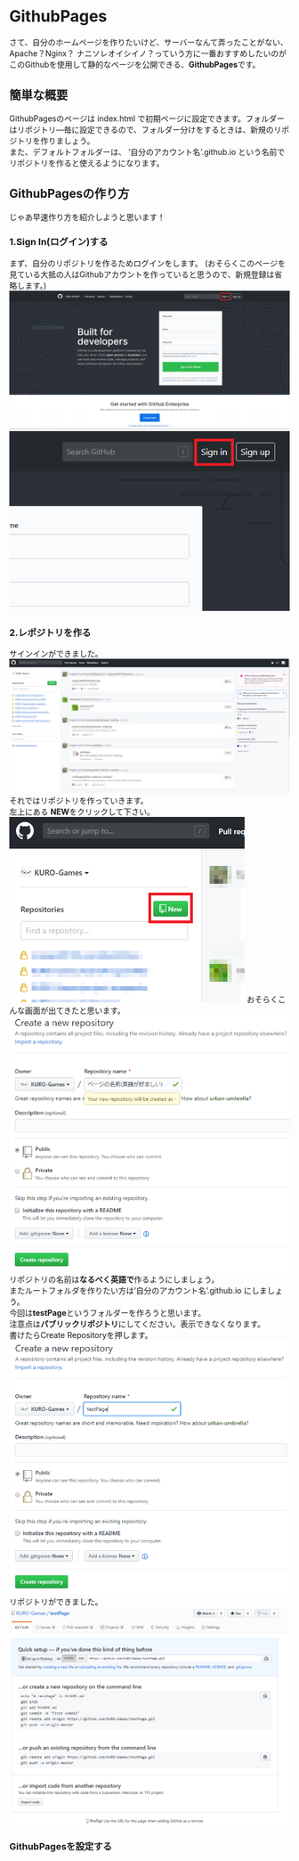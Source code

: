 # GithubPages
  
さて、自分のホームページを作りたいけど、サーバーなんて弄ったことがない、Apache？Nginx？ ナニソレオイシイノ？っていう方に一番おすすめしたいのがこのGithubを使用して静的なページを公開できる、**GithubPages**です。

## 簡単な概要
GithubPagesのページは index.html で初期ページに設定できます。フォルダーはリポジトリ―毎に設定できるので、フォルダー分けをするときは、新規のリポジトリを作りましょう。  
また、デフォルトフォルダーは、 ’自分のアカウント名’.github.io という名前でリポジトリを作ると使えるようになります。

## GithubPagesの作り方
じゃあ早速作り方を紹介しようと思います！

### 1.Sign In(ログイン)する
まず、自分のリポジトリを作るためログインをします。
(おそらくこのページを見ている大抵の人はGithubアカウントを作っていると思うので、新規登録は省略します。)
![signin](./Image/img16.png)
![signin-up](./Image/img18.png)
### 2.レポジトリを作る
サインインができました。  
![signin-end](./Image/img2.PNG)
それではリポジトリを作っていきます。  
左上にある **NEW**をクリックして下さい。  
![new-repositories](./Image/img17.png)
おそらくこんな画面が出てきたと思います。  
![new-repositories-disp](./Image/img3.PNG)
リポジトリの名前は**なるべく英語で**作るようにしましょう。  
またルートフォルダを作りたい方は’自分のアカウント名’.github.io にしましょう。  
今回は**testPage**というフォルダーを作ろうと思います。  
注意点は**パブリックリポジトリ**にしてください。表示できなくなります。  
書けたらCreate Repositoryを押します。  
![testPage1](./Image/img5.PNG)
リポジトリができました。  
![testPage2](./Image/img6.PNG)
### GithubPagesを設定する


